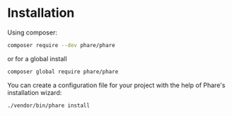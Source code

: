 # Installation

Using composer:

```bash
composer require --dev phare/phare
```

or for a global install

```bash
composer global require phare/phare
```

You can create a configuration file for your project with the help of Phare's installation wizard:

```bash
./vendor/bin/phare install
```
